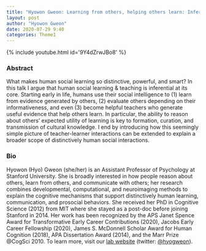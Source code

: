 ```yaml
---
title: "Hyowon Gweon: Learning from others, helping others learn: Inferential social learning & teaching in early childhood"
layout: post
author: "Hyowon Gweon"
date: 2020-07-29 9:40
categories: Theme1
---
```


{% include youtube.html id='9Y4dZrwJBo8' %}

### Abstract
What makes human social learning so distinctive, powerful, and smart? In this talk I argue that human social learning & teaching is inferential at its core. Starting early in life, humans use their social intelligence to (1) learn from evidence generated by others, (2) evaluate others depending on their informativeness, and even (3) become helpful teachers who generate useful evidence that help others learn. In particular, the ability to reason about others’ expected utility of learning is key to formation, curation, and transmission of cultural knowledge. I end by introducing how this seemingly simple picture of teacher-learner interactions can be extended to explain a broader scope of distinctively human social interactions.

### Bio
Hyowon (Hyo) Gweon (she/her) is an Assistant Professor of Psychology at Stanford University. She is broadly interested in how people reason about others, learn from others, and communicate with others; her research combines developmental, computational, and neuroimaging methods to explain the cognitive mechanisms that support distinctively human learning, communication, and prosocial behaviors.  She received her PhD in Cognitive Science (2012) from MIT where she stayed as a post-doc before joining Stanford in 2014. Her work has been recognized by the APS Janet Spence Award for Transformative Early Career Contributions (2020), Jacobs Early Career Fellowship (2020), James S. McDonnell Scholar Award for Human Cognition (2018), APA Dissertation Award (2014), and the Marr Prize @CogSci 2010. To learn more, visit our [lab website](http://sll.stanford.edu/index.html) (twitter: [@hyogweon](https://twitter.com/hyogweon)). 
